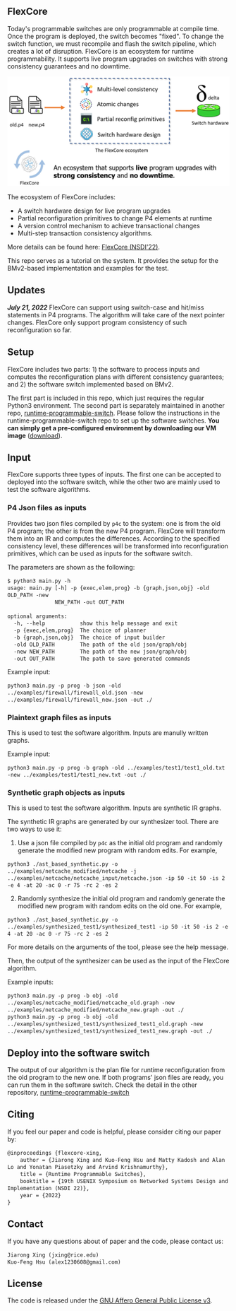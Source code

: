 ## FlexCore

Today's programmable switches are only programmable at compile time. Once the program is deployed, the switch becomes "fixed". To change the switch function, we must recompile and flash the switch pipeline, which creates a lot of disruption.
FlexCore is an ecosystem for runtime programmability. It supports live program upgrades on switches with strong consistency guarantees and no downtime.

<p align="center">
  <img src="./arch.png" style="width:600px;"/>
</p>

The ecosystem of FlexCore includes:
- A switch hardware design for live program upgrades
- Partial reconfiguration primitives to change P4 elements at runtime
- A version control mechanism to achieve transactional changes
- Multi-step transaction consistency algorithms.

More details can be found here:
[FlexCore (NSDI'22)](https://jxing.me/pdf/flexcore-nsdi22.pdf).


This repo serves as a tutorial on the system. It provides the setup for the BMv2-based implementation and examples for the test.

## Updates

***July 21, 2022*** 
FlexCore can support using switch-case and hit/miss statements in P4 programs. The algorithm will take care of the next pointer changes. FlexCore only support program consistency of such reconfiguration so far.


## Setup

FlexCore includes two parts: 1) the software to process inputs and computes the reconfiguration plans with different consistency guarantees; and 2) the software switch implemented based on BMv2.

The first part is included in this repo, which just requires the regular Python3 environment. The second part is separately maintained in another repo, [runtime-programmable-switch](https://github.com/jiarong0907/runtime-programmable-switch). Please follow the instructions in the runtime-programmable-switch repo to set up the software switches. **You can simply get a pre-configured environment by downloading our VM image** ([download](https://drive.google.com/file/d/1eqOxmJthd4h_TK8V9VHYGSFerzjjnTKz/view?usp=sharing)).



## Input

FlexCore supports three types of inputs. The first one can be accepted to deployed into the software switch, while the other two are mainly used to test the software algorithms.

### P4 Json files as inputs
Provides two json files compiled by `p4c` to the system: one is from the old P4 program; the other is from the new P4 program. FlexCore will transform them into an IR and computes the differences. According to the specified consistency level, these differences will be transformed into reconfiguration primitives, which can be used as inputs for the software switch.

The parameters are shown as the following:
```
$ python3 main.py -h
usage: main.py [-h] -p {exec,elem,prog} -b {graph,json,obj} -old OLD_PATH -new
               NEW_PATH -out OUT_PATH

optional arguments:
  -h, --help           show this help message and exit
  -p {exec,elem,prog}  The choice of planner
  -b {graph,json,obj}  The choice of input builder
  -old OLD_PATH        The path of the old json/graph/obj
  -new NEW_PATH        The path of the new json/graph/obj
  -out OUT_PATH        The path to save generated commands
```

Example input:
```
python3 main.py -p prog -b json -old ../examples/firewall/firewall_old.json -new ../examples/firewall/firewall_new.json -out ./
```

### Plaintext graph files as inputs
This is used to test the software algorithm. Inputs are manully written graphs.

Example input:
```
python3 main.py -p prog -b graph -old ../examples/test1/test1_old.txt -new ../examples/test1/test1_new.txt -out ./
```


### Synthetic graph objects as inputs
This is used to test the software algorithm. Inputs are synthetic IR graphs.

The synthetic IR graphs are generated by our synthesizer tool. There are two ways to use it:
1. Use a json file compiled by `p4c` as the initial old program and randomly generate the modified new program with random edits. For example,
```
python3 ./ast_based_synthetic.py -o ../examples/netcache_modified/netcache -j ../examples/netcache/netcache_input/netcache.json -ip 50 -it 50 -is 2 -e 4 -at 20 -ac 0 -r 75 -rc 2 -es 2
```
2. Randomly synthesize the initial old program and randomly generate the modified new program with random edits on the old one. For example,
```
python3 ./ast_based_synthetic.py -o ../examples/synthesized_test1/synthesized_test1 -ip 50 -it 50 -is 2 -e 4 -at 20 -ac 0 -r 75 -rc 2 -es 2
```

For more details on the arguments of the tool, please see the help message.

Then, the output of the synthesizer can be used as the input of the FlexCore algorithm.

Example inputs:
```
python3 main.py -p prog -b obj -old ../examples/netcache_modified/netcache_old.graph -new ../examples/netcache_modified/netcache_new.graph -out ./
python3 main.py -p prog -b obj -old ../examples/synthesized_test1/synthesized_test1_old.graph -new ../examples/synthesized_test1/synthesized_test1_new.graph -out ./
```

## Deploy into the software switch

The output of our algorithm is the plan file for runtime reconfiguration from the old program to the new one. If both programs' json files are ready, you can run them in the software switch. Check the detail in the other repository, [runtime-programmable-switch](https://github.com/jiarong0907/runtime-programmable-switch#running-example)

## Citing
If you feel our paper and code is helpful, please consider citing our paper by:
```
@inproceedings {flexcore-xing,
    author = {Jiarong Xing and Kuo-Feng Hsu and Matty Kadosh and Alan Lo and Yonatan Piasetzky and Arvind Krishnamurthy},
    title = {Runtime Programmable Switches},
    booktitle = {19th USENIX Symposium on Networked Systems Design and Implementation (NSDI 22)},
    year = {2022}
}
```

## Contact
If you have any questions about of paper and the code, please contact us:
```
Jiarong Xing (jxing@rice.edu)
Kuo-Feng Hsu (alex1230608@gmail.com)
```

## License
The code is released under the [GNU Affero General Public License v3](https://www.gnu.org/licenses/agpl-3.0.html).
